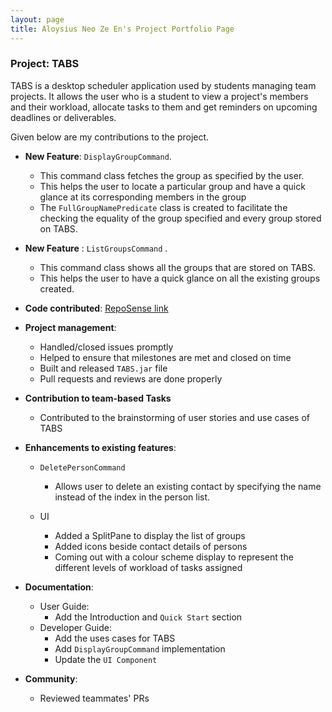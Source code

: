 ```yaml
---
layout: page
title: Aloysius Neo Ze En's Project Portfolio Page
---
```


### Project: TABS

TABS is a desktop scheduler application used by students managing team projects. It allows the user who is a student to view a project's members and their workload, allocate tasks to them
and get reminders on upcoming deadlines or deliverables.

Given below are my contributions to the project.

* **New Feature**: `DisplayGroupCommand`.
  * This command class fetches the group as specified by the user.
  * This helps the user to locate a particular group and have a quick glance at its corresponding members in the group
  * The `FullGroupNamePredicate` class is created to facilitate the checking the equality of the group specified and every group stored on TABS.

*  **New Feature** : `ListGroupsCommand` .
   * This command class shows all the groups that are stored on TABS.
   * This helps the user to have a quick glance on all the existing groups created.


* **Code contributed**: [RepoSense link](https://nus-cs2103-ay2223s1.github.io/tp-dashboard/?search=aloynz&breakdown=true)

* **Project management**:
    * Handled/closed issues promptly
    * Helped to ensure that milestones are met and closed on time
    * Built and released `TABS.jar` file
    * Pull requests and reviews are done properly

* **Contribution to team-based Tasks**
    * Contributed to the brainstorming of user stories and use cases of TABS

* **Enhancements to existing features**:
    * `DeletePersonCommand`
        * Allows user to delete an existing contact by specifying the name instead of the index in the person list.

    * UI
        * Added a SplitPane to display the list of groups
        * Added icons beside contact details of persons
        * Coming out with a colour scheme display to represent the different levels of workload of tasks assigned



* **Documentation**:
    * User Guide:
        * Add the Introduction and `Quick Start` section
    * Developer Guide:
        * Add the uses cases for TABS
        * Add `DisplayGroupCommand` implementation
        * Update the `UI Component`

* **Community**:
    * Reviewed teammates' PRs
